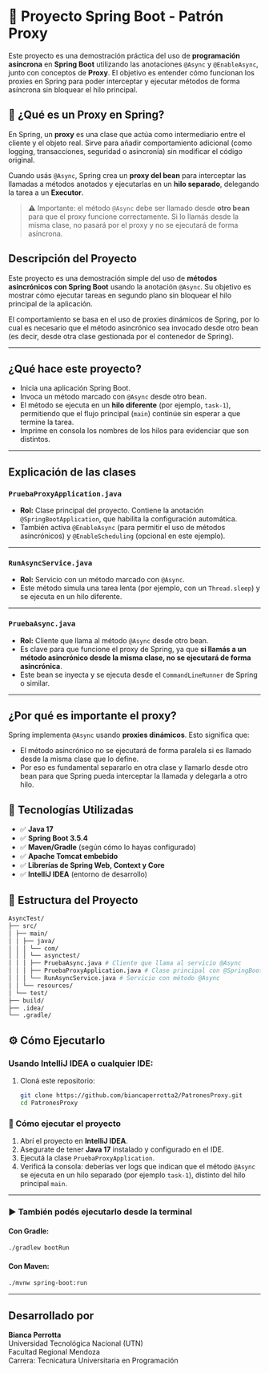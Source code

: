 # 🧪 Proyecto Spring Boot - Patrón Proxy

Este proyecto es una demostración práctica del uso de **programación asíncrona** en **Spring Boot** utilizando las anotaciones `@Async` y `@EnableAsync`, junto con conceptos de **Proxy**. El objetivo es entender cómo funcionan los proxies en Spring para poder interceptar y ejecutar métodos de forma asíncrona sin bloquear el hilo principal.

## 🧠 ¿Qué es un Proxy en Spring?

En Spring, un **proxy** es una clase que actúa como intermediario entre el cliente y el objeto real. Sirve para añadir comportamiento adicional (como logging, transacciones, seguridad o asincronía) sin modificar el código original. 

Cuando usás `@Async`, Spring crea un **proxy del bean** para interceptar las llamadas a métodos anotados y ejecutarlas en un **hilo separado**, delegando la tarea a un **Executor**.

> ⚠️ Importante: el método `@Async` debe ser llamado desde **otro bean** para que el proxy funcione correctamente. Si lo llamás desde la misma clase, no pasará por el proxy y no se ejecutará de forma asíncrona.

## Descripción del Proyecto

Este proyecto es una demostración simple del uso de **métodos asincrónicos con Spring Boot** usando la anotación `@Async`. Su objetivo es mostrar cómo ejecutar tareas en segundo plano sin bloquear el hilo principal de la aplicación.

El comportamiento se basa en el uso de proxies dinámicos de Spring, por lo cual es necesario que el método asincrónico sea invocado desde otro bean (es decir, desde otra clase gestionada por el contenedor de Spring).

---

## ¿Qué hace este proyecto?

- Inicia una aplicación Spring Boot.
- Invoca un método marcado con `@Async` desde otro bean.
- El método se ejecuta en un **hilo diferente** (por ejemplo, `task-1`), permitiendo que el flujo principal (`main`) continúe sin esperar a que termine la tarea.
- Imprime en consola los nombres de los hilos para evidenciar que son distintos.

---

## Explicación de las clases

### `PruebaProxyApplication.java`

- **Rol:** Clase principal del proyecto. Contiene la anotación `@SpringBootApplication`, que habilita la configuración automática.
- También activa `@EnableAsync` (para permitir el uso de métodos asincrónicos) y `@EnableScheduling` (opcional en este ejemplo).

---

### `RunAsyncService.java`

- **Rol:** Servicio con un método marcado con `@Async`.
- Este método simula una tarea lenta (por ejemplo, con un `Thread.sleep`) y se ejecuta en un hilo diferente.

---

### `PruebaAsync.java`

- **Rol:** Cliente que llama al método `@Async` desde otro bean.
- Es clave para que funcione el proxy de Spring, ya que **si llamás a un método asincrónico desde la misma clase, no se ejecutará de forma asincrónica**.
- Este bean se inyecta y se ejecuta desde el `CommandLineRunner` de Spring o similar.

---

## ¿Por qué es importante el proxy?

Spring implementa `@Async` usando **proxies dinámicos**. Esto significa que:
- El método asincrónico no se ejecutará de forma paralela si es llamado desde la misma clase que lo define.
- Por eso es fundamental separarlo en otra clase y llamarlo desde otro bean para que Spring pueda interceptar la llamada y delegarla a otro hilo.

## 🚀 Tecnologías Utilizadas

- ✅ **Java 17**
- ✅ **Spring Boot 3.5.4**
- ✅ **Maven/Gradle** (según cómo lo hayas configurado)
- ✅ **Apache Tomcat embebido**
- ✅ **Librerías de Spring Web, Context y Core**
- ✅ **IntelliJ IDEA** (entorno de desarrollo)

## 📂 Estructura del Proyecto
```bash
AsyncTest/
├── src/
│ ├── main/
│ │ ├── java/
│ │ │ └── com/
│ │ │ └── asynctest/
│ │ │ ├── PruebaAsync.java # Cliente que llama al servicio @Async
│ │ │ ├── PruebaProxyApplication.java # Clase principal con @SpringBootApplication y @EnableAsync
│ │ │ └── RunAsyncService.java # Servicio con método @Async
│ │ └── resources/
│ └── test/
├── build/
├── .idea/
└── .gradle/
```

## ⚙️ Cómo Ejecutarlo

### Usando IntelliJ IDEA o cualquier IDE:

1. Cloná este repositorio:
   ```bash
   git clone https://github.com/biancaperrotta2/PatronesProxy.git
   cd PatronesProxy
### 🧪 Cómo ejecutar el proyecto

1. Abrí el proyecto en **IntelliJ IDEA**.
2. Asegurate de tener **Java 17** instalado y configurado en el IDE.
3. Ejecutá la clase `PruebaProxyApplication`.
4. Verificá la consola: deberías ver logs que indican que el método `@Async` se ejecuta en un hilo separado (por ejemplo `task-1`), distinto del hilo principal `main`.

---

### ▶️ También podés ejecutarlo desde la terminal

#### Con Gradle:
```bash
./gradlew bootRun
```
#### Con Maven:
```bash
./mvnw spring-boot:run
```
---
## Desarrollado por
**Bianca Perrotta**  
Universidad Tecnológica Nacional (UTN)  
Facultad Regional Mendoza  
Carrera: Tecnicatura Universitaria en Programación
